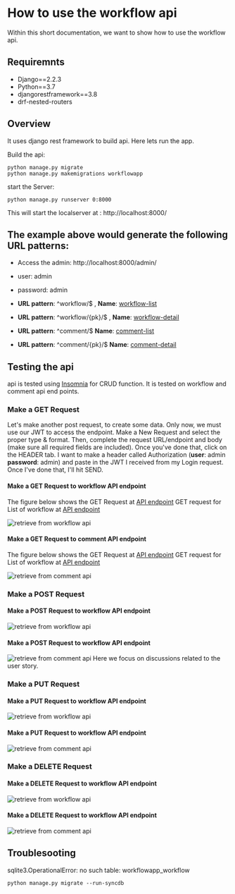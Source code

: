 # How to use the workflow api

Within this short documentation, we want to show how to use the workflow api.

## Requiremnts

- Django==2.2.3
- Python==3.7
- djangorestframework==3.8
- drf-nested-routers

## Overview
It uses django rest framework to build api. Here lets run the app.

Build the api:
```
python manage.py migrate
python manage.py makemigrations workflowapp

```
start the Server:
```
python manage.py runserver 0:8000
```
This will start the localserver at : http://localhost:8000/

## The example above would generate the following URL patterns:

- Access the admin: http://localhost:8000/admin/
- user: admin
- password: admin

- **URL pattern**: ^workflow/$ , **Name**: [ workflow-list](http://localhost:8000/workflow/)
- **URL pattern**: ^workflow/{pk}/$ , **Name**: [ workflow-detail](http://localhost:8000/workflow/1)
- **URL pattern**: ^comment/$ **Name**: [comment-list](http://localhost:8000/comment/)
- **URL pattern**: ^comment/{pk}/$ **Name**: [comment-detail](http://localhost:8000/comment/1)

## Testing the api

api is tested using [Insomnia](https://insomnia.rest/) for CRUD function. It is tested on workflow  and comment api end points.

### Make a GET Request

Let's make another post request, to create some data. Only now, we must use our JWT to access the endpoint. Make a New Request and select the proper type & format. Then, complete the request URL/endpoint and body (make sure all required fields are included). Once you've done that, click on the HEADER tab. I want to make a header called Authorization (**user**: admin **password**: admin) and paste in the JWT I received from my Login request. Once I've done that, I'll hit SEND.

#### Make a GET Request to workflow API endpoint  

The figure below shows the GET Request at [API endpoint](http://localhost:8000/workflow/1)
GET request for List of workflow at [API endpoint](http://localhost:8000/workflow/)

![retrieve from workflow api](/workflowapi/pictures/GET.JPG)

#### Make a GET Request to comment API endpoint

The figure below shows the GET Request at [API endpoint](http://localhost:8000/comment/1)
GET request for List of workflow at [API endpoint](http://localhost:8000/comment/)

![retrieve from comment api](/workflowapi/pictures/GET_comment.JPG)

### Make a POST Request

#### Make a POST Request to workflow API endpoint
![retrieve from workflow api](/workflowapi/pictures/POST.JPG)

#### Make a POST Request to workflow API endpoint
![retrieve from comment api](/workflowapi/pictures/POST_comment.JPG)
Here we focus on discussions related to the user story.

### Make a PUT Request

#### Make a PUT Request to workflow API endpoint
![retrieve from workflow api](/workflowapi/pictures/PUT_workflow.JPG)

#### Make a PUT Request to workflow API endpoint
![retrieve from comment api](/workflowapi/pictures/PUT_comment.JPG)


### Make a DELETE Request

#### Make a DELETE Request to workflow API endpoint
![retrieve from workflow api](/workflowapi/pictures/DELETE_workflow.JPG)

#### Make a DELETE Request to workflow API endpoint
![retrieve from comment api](/workflowapi/pictures/DELETE_comment.JPG)


## Troublesooting

sqlite3.OperationalError: no such table: workflowapp_workflow

```
python manage.py migrate --run-syncdb
```
